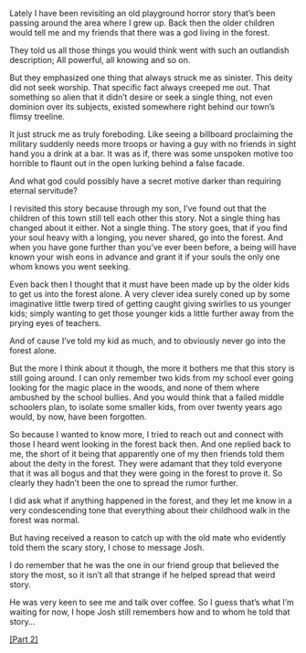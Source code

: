 Lately I have been revisiting an old playground horror story that’s been passing around the area where I grew up. Back then the older children would tell me and my friends that there was a god living in the forest.

They told us all those things you would think went with such an outlandish description; All powerful, all knowing and so on.

But they emphasized one thing that always struck me as sinister. This deity did not seek worship. That specific fact always creeped me out. That something so alien that it didn’t desire or seek a single thing, not even dominion over its subjects, existed somewhere right behind our town’s flimsy treeline.

It just struck me as truly foreboding. Like seeing a billboard proclaiming the military suddenly needs more troops or having a guy with no friends in sight hand you a drink at a bar. It was as if, there was some unspoken motive too horrible to flaunt out in the open lurking behind a false facade.

And what god could possibly have a secret motive darker than requiring eternal servitude?

I revisited this story because through my son, I’ve found out that the children of this town still tell each other this story. Not a single thing has changed about it either. Not a single thing. The story goes, that if you find your soul heavy with a longing, you never shared, go into the forest. And when you have gone further than you’ve ever been before, a being will have known your wish eons in advance and grant it if your souls the only one whom knows you went seeking.

Even back then I thought that it must have been made up by the older kids to get us into the forest alone. A very clever idea surely coned up by some imaginative little twerp tired of getting caught giving swirlies to us younger kids; simply wanting to get those younger kids a little further away from the prying eyes of teachers.

And of cause I’ve told my kid as much, and to obviously never go into the forest alone.

But the more I think about it though, the more it bothers me that this story is still going around. I can only remember two kids from my school ever going looking for the magic place in the woods, and none of them where ambushed by the school bullies. And you would think that a failed middle schoolers plan, to isolate some smaller kids, from over twenty years ago would, by now, have been forgotten.

So because I wanted to know more, I tried to reach out and connect with those I heard went looking in the forest back then. And one replied back to me, the short of it being that apparently one of my then friends told them about the deity in the forest. They were adamant that they told everyone that it was all bogus and that they were going in the forest to prove it. So clearly they hadn’t been the one to spread the rumor further.

I did ask what if anything happened in the forest, and they let me know in a very condescending tone that everything about their childhood walk in the forest was normal.

But having received a reason to catch up with the old mate who evidently told them the scary story, I chose to message Josh.

I do remember that he was the one in our friend group that believed the story the most, so it isn’t all that strange if he helped spread that weird story.

He was very keen to see me and talk over coffee. So I guess that’s what I’m waiting for now, I hope Josh still remembers how and to whom he told that story…

[\[Part 2\]](https://www.reddit.com/r/nosleep/comments/1gz4xch/a_god_in_the_woods_part_2_investigation/)